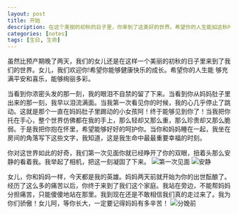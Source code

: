```yaml
---
layout: post
title: 开始 
description: 在这个美丽的初秋的日子里，你来到了这美好的世界。希望你的人生能如这秋叶一样绚丽多彩。
categories: [notes]
tags: [生日, 生命]
---
```


虽然比预产期晚了两天，我们的女儿还是在这样一个美丽的初秋的日子里来到了我们的世界。女儿，我们欢迎你!希望你能够健康快乐的成长。希望你的人生能
够充满平安和喜乐，能够绚丽多彩。

当看到你浓密头发的那一刻，我的眼泪不自禁的留了下来。当看到你从妈妈肚子里出来的那一刻，我早以泪流满面。当我第一次看见你的时候，我的心几乎停止了跳动。这就是那个一直在妈妈肚子里踢动的小女孩阿！终于能够见到你了！当我把你托在手心，整个世界仿佛都在我的手上，那么轻却又那么重，那么珍贵却又那么脆弱。于是我把你抱在怀里，希望能够好好的呵护你。当你和妈妈睡在一起，我坐在房间的角落写下这些文字，我知道，这是我生命中最最重要幸福的时刻。

你对这世界如此的好奇，我们第一次见面你就已经睁开了你的双眼，扭着头那么安静的看着我。我举起了相机，把这一刻凝固了下来。
![第一次见面](http://i.imgur.com/9aoGh3n.jpg)
![安静](http://i.imgur.com/9jiMOaM.jpg)

女儿，你和妈妈一样，今天都是我的英雄。妈妈两天前就开始为你的出世酝酿了。经历了这么多的痛苦以后，你终于来到了我们这个家庭。我站在旁边，不能帮妈妈分担痛苦，只能傻傻地站在那里。我到现在还是不敢相信我们真的走过来了。我为你们骄傲！女儿阿，等你长大，一定要记得妈妈有多辛苦！
![分娩前](http://i.imgur.com/o6LGy2Q.jpg)
